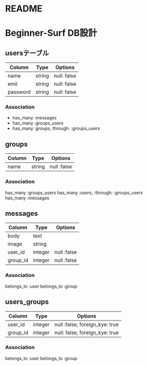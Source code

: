# README

# Beginner-Surf DB設計

##  usersテーブル
|Column|Type|Options|
|------|----|-------|
|name|string|null: false|
|emil|string|null: false|
|password|string|null: false|
### Association
- has_many :messages
- has_many :groups_users
- has_many :groups,  through:  :groups_users

##  groups
|Column|Type|Options|
|------|----|-------|
|name|string|null :false|
### Association
has_many :groups_users
has_many  :users,  :through:  :groups_users
has_many :messages

##  messages
|Column|Type|Options|
|------|----|-------|
|body|text||
|image|string||
|user_id|integer|null :false|
|group_id|integer|null :false|
### Association
belongs_to :user
belongs_to :group

##  users_groups
|Column|Type|Options|
|------|----|-------|
|user_id|integer|null :false, foreign_kye: true|
|group_id|integer|null: false, foreign_kye: true|
### Association
belongs_to :user
belongs_to :group